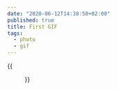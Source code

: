 ```yaml
---
date: "2020-06-12T14:38:50+02:00"
published: true
title: First GIF
tags:
  - photo
  - gif
---
```


{{<figure alt="First GIF" src="/images/2020-06-12-First GIF.gif" width="1280">}}
